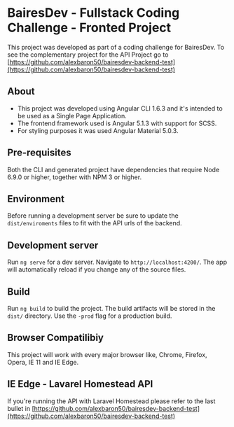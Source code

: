 # BairesDev - Fullstack Coding Challenge - Fronted Project

This project was developed as part of a coding challenge for BairesDev. To see the complementary project for the API Project go to [https://github.com/alexbaron50/bairesdev-backend-test](https://github.com/alexbaron50/bairesdev-backend-test)

## About

- This project was developed using Angular CLI 1.6.3 and it's intended to be used as a Single Page Application.
- The frontend framework used is Angular 5.1.3 with support for SCSS.
- For styling purposes it was used Angular Material 5.0.3.

## Pre-requisites

Both the CLI and generated project have dependencies that require Node 6.9.0 or higher, together with NPM 3 or higher.

## Environment

Before running a development server be sure to update the `dist/enviroments` files to fit with the API urls of the backend.

## Development server

Run `ng serve` for a dev server. Navigate to `http://localhost:4200/`. The app will automatically reload if you change any of the source files.

## Build

Run `ng build` to build the project. The build artifacts will be stored in the `dist/` directory. Use the `-prod` flag for a production build.

## Browser Compatilibiy

This project will work with every major browser like, Chrome, Firefox, Opera, IE 11 and IE Edge.

## IE Edge - Lavarel Homestead API

If you're running the API with Laravel Homestead please refer to the last bullet in [https://github.com/alexbaron50/bairesdev-backend-test](https://github.com/alexbaron50/bairesdev-backend-test)
